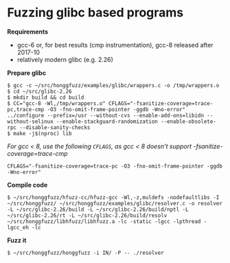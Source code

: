 # Fuzzing glibc based programs #

**Requirements**
 * gcc-6 or, for best results (cmp instrumentation), gcc-8 released after 2017-10
 * relatively modern glibc (e.g. 2.26)

**Prepare glibc**

```shell
$ gcc -c ~/src/honggfuzz/examples/glibc/wrappers.c -o /tmp/wrappers.o
$ cd ~/src/glibc-2.26
$ mkdir build && cd build
$ CC="gcc-8 -Wl,/tmp/wrappers.o" CFLAGS="-fsanitize-coverage=trace-pc,trace-cmp -O3 -fno-omit-frame-pointer -ggdb -Wno-error" ../configure --prefix=/usr --without-cvs --enable-add-ons=libidn --without-selinux --enable-stackguard-randomization --enable-obsolete-rpc --disable-sanity-checks
$ make -j$(nproc) lib
```

_For gcc < 8, use the following ```CFLAGS```, as gcc < 8 doesn't support -fsanitize-coverage=trace-cmp_

```shell
CFLAGS="-fsanitize-coverage=trace-pc -O3 -fno-omit-frame-pointer -ggdb -Wno-error"
```

**Compile code**

```shell
$ ~/src/honggfuzz/hfuzz-cc/hfuzz-gcc -Wl,-z,muldefs -nodefaultlibs -I ~/src/honggfuzz/ ~/src/honggfuzz/examples/glibc/resolver.c -o resolver -L ~/src/glibc-2.26/build -L ~/src/glibc-2.26/build/nptl -L ~/src/glibc-2.26/rt -L ~/src/glibc-2.26/build/resolv ~/src/honggfuzz/libhfuzz/libhfuzz.a -lc -static -lgcc -lpthread -lgcc_eh -lc
```

**Fuzz it**

```shell
$ ~/src/honggfuzz/honggfuzz -i IN/ -P -- ./resolver
```
